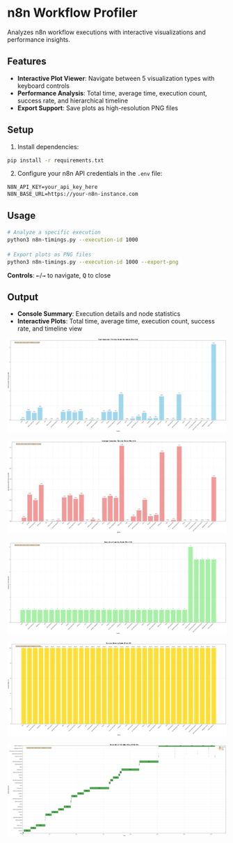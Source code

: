 # n8n Workflow Profiler

Analyzes n8n workflow executions with interactive visualizations and performance insights.

## Features

- **Interactive Plot Viewer**: Navigate between 5 visualization types with keyboard controls
- **Performance Analysis**: Total time, average time, execution count, success rate, and hierarchical timeline
- **Export Support**: Save plots as high-resolution PNG files

## Setup

1. Install dependencies:
```bash
pip install -r requirements.txt
```

2. Configure your n8n API credentials in the `.env` file:
```
N8N_API_KEY=your_api_key_here
N8N_BASE_URL=https://your-n8n-instance.com
```

## Usage

```bash
# Analyze a specific execution
python3 n8n-timings.py --execution-id 1000

# Export plots as PNG files
python3 n8n-timings.py --execution-id 1000 --export-png
```

**Controls**: <kbd>←</kbd>/<kbd>→</kbd> to navigate, <kbd>Q</kbd> to close

## Output

- **Console Summary**: Execution details and node statistics
- **Interactive Plots**: Total time, average time, execution count, success rate, and timeline view


![`1000_0_TotalTime.png`](plots/1000_0_TotalTime.png)

![`1000_1_AvgTime.png`](plots/1000_1_AvgTime.png)

![`1000_2_ExecutionCount.png`](plots/1000_2_ExecutionCount.png)

![`1000_3_SuccessRate.png`](plots/1000_3_SuccessRate.png)

![`1000_4_HierarchicalTimeline.png`](plots/1000_4_HierarchicalTimeline.png)